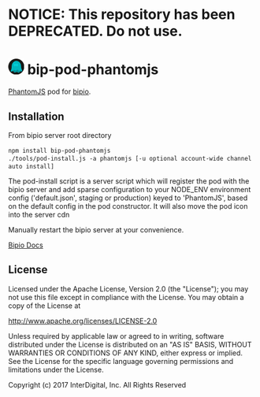 # **NOTICE:** This repository has been **DEPRECATED**. Do not use.
![PhantomJS](phantomjs.png) bip-pod-phantomjs
=======

<a href="http://phantomjs.org">PhantomJS</a> pod for [bipio](https://bip.io).

## Installation

From bipio server root directory

    npm install bip-pod-phantomjs
    ./tools/pod-install.js -a phantomjs [-u optional account-wide channel auto install]

The pod-install script is a server script which will register the pod with the bipio server and add sparse
configuration to your NODE_ENV environment config ('default.json', staging or production)
keyed to 'PhantomJS', based on the default config in the pod constructor.  It will also move the
pod icon into the server cdn

Manually restart the bipio server at your convenience.


[Bipio Docs](https://bip.io/docs/pods/phantomjs)

## License

Licensed under the Apache License, Version 2.0 (the "License"); you may not use this file except in compliance with the License. You may obtain a copy of the License at

http://www.apache.org/licenses/LICENSE-2.0

Unless required by applicable law or agreed to in writing, software distributed under the License is distributed on an "AS IS" BASIS, WITHOUT WARRANTIES OR CONDITIONS OF ANY KIND, either express or implied. See the License for the specific language governing permissions and limitations under the License.


Copyright (c) 2017 InterDigital, Inc. All Rights Reserved
